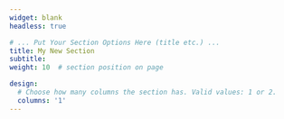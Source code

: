 ```yaml
---
widget: blank
headless: true

# ... Put Your Section Options Here (title etc.) ...
title: My New Section
subtitle:
weight: 10  # section position on page

design:
  # Choose how many columns the section has. Valid values: 1 or 2.
  columns: '1'
---
```


<div class="paper"><div class="color-overlay"></div></div>
